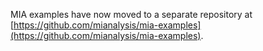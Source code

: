 MIA examples have now moved to a separate repository at [https://github.com/mianalysis/mia-examples](https://github.com/mianalysis/mia-examples).
